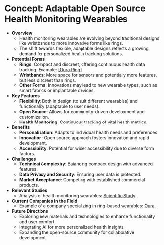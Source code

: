 # Concept: Adaptable Open Source Health Monitoring Wearables

- **Overview**
  - Health monitoring wearables are evolving beyond traditional designs like wristbands to more innovative forms like rings.
  - The shift towards flexible, adaptable designs reflects a growing demand for personalized health tracking solutions.
- **Potential Forms**
  - **Rings**: Compact and discreet, offering continuous health data tracking. Example: [[Oura Ring]](https://ouraring.com).
  - **Wristbands**: More space for sensors and potentially more features, but less discreet than rings.
  - **Other Forms**: Innovations may lead to new wearable types, such as smart fabrics or implantable devices.
- **Key Features**
  - **Flexibility**: Both in design (to suit different wearables) and functionality (adaptable to user needs).
  - **Open Source**: Allows for community-driven development and customization.
  - **Health Monitoring**: Continuous tracking of vital health metrics.
- **Benefits**
  - **Personalization**: Adapts to individual health needs and preferences.
  - **Innovation**: Open source approach fosters innovation and rapid development.
  - **Accessibility**: Potential for wider accessibility due to diverse form factors.
- **Challenges**
  - **Technical Complexity**: Balancing compact design with advanced features.
  - **Data Privacy and Security**: Ensuring user data is protected.
  - **Market Acceptance**: Competing with established commercial products.
- **Relevant Studies**
  - Analysis of health monitoring wearables: [Scientific Study](https://doi.org/10.1038/s41598-020-70305-6).
- **Current Companies in the Field**
  - Example of a company specializing in ring-based wearables: [Oura](https://ouraring.com).
- **Future Directions**
  - Exploring new materials and technologies to enhance functionality and user comfort.
  - Integrating AI for more personalized health insights.
  - Expanding the open-source community for collaborative development.
